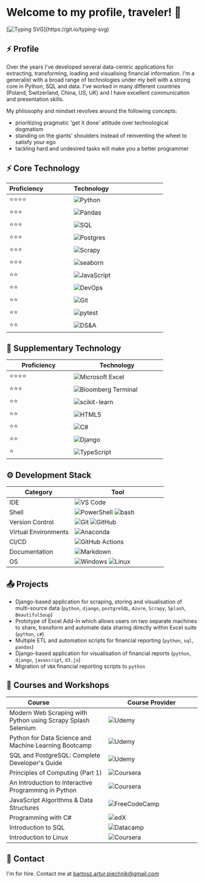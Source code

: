 <h1>Welcome to my profile, traveler! 👋</h1>

<!--   my-ticker -->    
[![Typing SVG](https://readme-typing-svg.herokuapp.com?color=%23008F11&size=32&repeat=false&duration=4000&width=1500&lines=I+am+Bartosz+Piechnik,+Python+and+SQL+Data+Developer.;)](https://git.io/typing-svg)

## ⚡ Profile

Over the years I've developed several data-centric applications for extracting, transforming, loading and visualising financial information. I'm a generalist with a broad range of technologies under my belt with a strong core in Python, SQL and data. I've worked in many different countries (Poland, Switzerland, China, US, UK) and I have excellent communication and presentation skills.

My philosophy and mindset revolves around the following concepts:

- prioritizing pragmatic 'get it done' attitude over technological dogmatism
- standing on the giants' shoulders instead of reinventing the wheel to satisfy your ego
- tackling hard and undesired tasks will make you a better programmer

## ⚡ Core Technology

<div align="center">

|<div style="width:154px">Proficiency</div>| <div style="width:227px">Technology</div>|
|:-------------------------- |:--------------------------|
| ⭐⭐⭐⭐ | ![Python](https://img.shields.io/badge/python-3670A0?style=for-the-badge&logo=python&logoColor=ffdd54) |
| ⭐⭐⭐ | ![Pandas](https://img.shields.io/badge/pandas-%23150458.svg?style=for-the-badge&logo=pandas&logoColor=white) |
| ⭐⭐⭐ | ![SQL](https://img.shields.io/badge/sql-%2323ffffff.svg?style=for-the-badge&logo=badge&logoColor=white)|
| ⭐⭐⭐ | ![Postgres](https://img.shields.io/badge/postgres-%23316192.svg?style=for-the-badge&logo=postgresql&logoColor=white) |
| ⭐⭐⭐ | ![Scrapy](https://img.shields.io/badge/scrapy-%2323ffffff.svg?style=for-the-badge&logo=badge&logoColor=white)|
| ⭐⭐⭐ | ![seaborn](https://img.shields.io/badge/seaborn-%23239120.svg?style=for-the-badge&logo=Matplotlib&logoColor=black) |
| ⭐⭐ | ![JavaScript](https://img.shields.io/badge/javascript-%23323330.svg?style=for-the-badge&logo=javascript&logoColor=%23F7DF1E) |
| ⭐⭐ | ![DevOps](https://img.shields.io/badge/devops-%23007ACC.svg?style=for-the-badge&logo=git&logoColor=white) |
| ⭐⭐ | ![Git](https://img.shields.io/badge/git-%23F05033.svg?style=for-the-badge&logo=git&logoColor=white) |
| ⭐⭐ | ![pytest](https://img.shields.io/badge/pytest-%2323ffffff.svg?style=for-the-badge&logo=badge&logoColor=white)|
| ⭐⭐ | ![DS&A](https://img.shields.io/badge/ds&a-%23092E20.svg?style=for-the-badge&logo=badge&logoColor=white)|

</div>

## 🚀 Supplementary Technology

<div align="center">

|<div style="width:154px">Proficiency</div>| <div style="width:227px">Technology</div>|
|--------------|--------------|
| ⭐⭐⭐⭐ | ![Microsoft Excel](https://img.shields.io/badge/Microsoft_Excel-217346?style=for-the-badge&logo=microsoft-excel&logoColor=white) |
| ⭐⭐⭐ | ![Bloomberg Terminal](https://img.shields.io/badge/bloomberg_terminal-%23E34F26.svg?style=for-the-badge&logo=badge&logoColor=white)|
| ⭐⭐ | ![scikit-learn](https://img.shields.io/badge/scikit--learn-%23F7931E.svg?style=for-the-badge&logo=scikit-learn&logoColor=white) |
| ⭐⭐ | ![HTML5](https://img.shields.io/badge/html5-%23E34F26.svg?style=for-the-badge&logo=html5&logoColor=white) |
| ⭐⭐ | ![C#](https://img.shields.io/badge/c%23-%23239120.svg?style=for-the-badge&logo=c-sharp&logoColor=white) |
| ⭐⭐ | ![Django](https://img.shields.io/badge/django-%23092E20.svg?style=for-the-badge&logo=django&logoColor=white) |
| ⭐ | ![TypeScript](https://img.shields.io/badge/typescript-%23007ACC.svg?style=for-the-badge&logo=typescript&logoColor=white)|

</div>

## ⚙ Development Stack

<div align="center">

|<div style="width:154px">Category</div>| <div style="width:227px">Tool</div>   |
|--------------|--------------|
| IDE  | ![VS Code](https://img.shields.io/badge/Visual%20Studio%20Code-0078d7.svg?style=for-the-badge&logo=visual-studio-code&logoColor=white) |
| Shell | ![PowerShell](https://img.shields.io/badge/PowerShell-%235391FE.svg?style=for-the-badge&logo=powershell&logoColor=white) ![bash](https://img.shields.io/badge/bash-%23121011.svg?style=for-the-badge&logo=gnu-bash&logoColor=white) |
| Version Control | ![Git](https://img.shields.io/badge/git-%23F05033.svg?style=for-the-badge&logo=git&logoColor=white) ![GitHub](https://img.shields.io/badge/github-%23121011.svg?style=for-the-badge&logo=github&logoColor=white)  |
| Virtual Environments | ![Anaconda](https://img.shields.io/badge/Anaconda-%2344A833.svg?style=for-the-badge&logo=anaconda&logoColor=white)   |
| CI/CD | ![GitHub Actions](https://img.shields.io/badge/github%20actions-%232671E5.svg?style=for-the-badge&logo=githubactions&logoColor=white)   |
| Documentation | ![Markdown](https://img.shields.io/badge/markdown-%23000000.svg?style=for-the-badge&logo=markdown&logoColor=white)   |
| OS | ![Windows](https://img.shields.io/badge/Windows-0078D6?style=for-the-badge&logo=windows&logoColor=white) ![Linux](https://img.shields.io/badge/Linux-FCC624?style=for-the-badge&logo=linux&logoColor=black)  |(N/A)           

</div>

## 📤 Projects

- Django-based application for scraping, storing and visualisation of multi-source data (`python`, `django`, `postgreSQL`, `Azure`, `Scrapy`, `Splash`, `BeautifulSoup`)
- Prototype of Excel Add-In which allows users on two separate machines to share, transform and automate data sharing directly within Excel suite (`python`, `c#`)
- Multiple ETL and automation scripts for financial reporting (`python`, `sql`, `pandas`)
- Django-based application for visualisation of financial reports (`python`, `django`, `javascript`, `d3.js`)
- Migration of `VBA` financial reporting scripts to `python`

## 🏫 Courses and Workshops

<div align="center">

|<div style="width:154px">Course</div>| <div style="width:227px">Course Provider</div>   |
|--------------|--------------|
| Modern Web Scraping with Python using Scrapy Splash Selenium | ![Udemy](https://img.shields.io/badge/Udemy-A435F0?style=Plastic&logo=Udemy&logoColor=white) |
| Python for Data Science and Machine Learning Bootcamp  | ![Udemy](https://img.shields.io/badge/Udemy-A435F0?style=Plastic&logo=Udemy&logoColor=white) |
| SQL and PostgreSQL: Complete Developer's Guide | ![Udemy](https://img.shields.io/badge/Udemy-A435F0?style=Plastic&logo=Udemy&logoColor=white) |
| Principles of Computing (Part 1) | ![Coursera](https://img.shields.io/badge/Coursera-%230056D2.svg?style=Plastic&logo=Coursera&logoColor=white) |
| An Introduction to Interactive Programming in Python | ![Coursera](https://img.shields.io/badge/Coursera-%230056D2.svg?style=Plastic&logo=Coursera&logoColor=white) |
| JavaScript Algorithms & Data Structures | ![FreeCodeCamp](https://img.shields.io/badge/Freecodecamp-%23123.svg?&style=Plastic&logo=freecodecamp&logoColor=green) |
| Programming with C# | ![edX](https://img.shields.io/badge/edX-%2302262B.svg?style=Plastic&logo=edX&logoColor=white) |
| Introduction to SQL | ![Datacamp](https://img.shields.io/badge/Datacamp-05192D?style=Plastic&logo=datacamp&logoColor=03E860) |
| Introduction to Linux | ![Coursera](https://img.shields.io/badge/Coursera-%230056D2.svg?style=Plastic&logo=Coursera&logoColor=white) | (N/A)          

</div>

## 📧 Contact

I'm for hire. Contact me at bartosz.artur.piechnik@gmail.com
